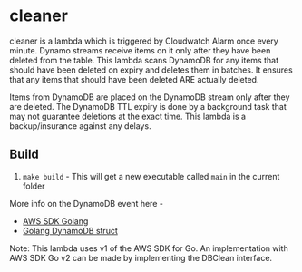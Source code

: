 # cleaner

cleaner is a lambda which is triggered by Cloudwatch Alarm once every minute. Dynamo streams receive items on it only after they have been deleted from the table. This lambda scans DynamoDB for any items that should have been deleted on expiry and deletes them in batches. It ensures that any items that should have been deleted ARE actually deleted.

Items from DynamoDB are placed on the DynamoDB stream only after they are deleted. The DynamoDB TTL expiry is done by a background task that may not guarantee deletions at the exact time. This lambda is a backup/insurance against any delays.

## Build

1. `make build`  - This will get a new executable called `main` in the current folder

More info on the DynamoDB event here -

- [AWS SDK Golang](https://docs.aws.amazon.com/sdk-for-go/api/)
- [Golang DynamoDB struct](https://github.com/aws/aws-lambda-go/blob/main/events/README_DynamoDB.md)

Note: This lambda uses v1 of the AWS SDK for Go. An implementation with AWS SDK Go v2 can be made by implementing the DBClean interface.